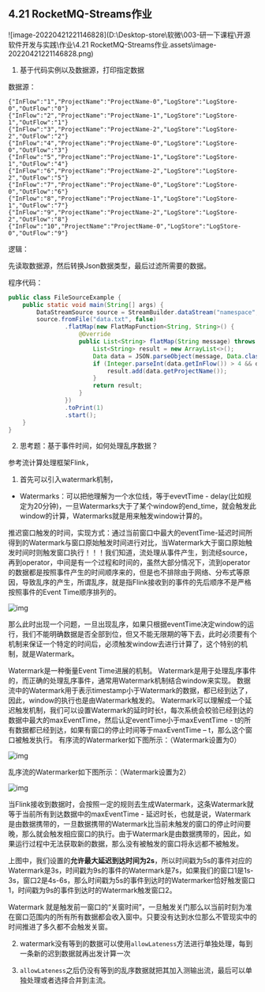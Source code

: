 ## 4.21 RocketMQ-Streams作业



![image-20220421221146828](D:\Desktop-store\软微\003-研一下课程\开源软件开发与实践\作业\4.21 RocketMQ-Streams作业.assets\image-20220421221146828.png)



1. 基于代码实例以及数据源，打印指定数据



数据源：

```
{"InFlow":"1","ProjectName":"ProjectName-0","LogStore":"LogStore-0","OutFlow":"0"}
{"InFlow":"2","ProjectName":"ProjectName-1","LogStore":"LogStore-1","OutFlow":"1"}
{"InFlow":"3","ProjectName":"ProjectName-2","LogStore":"LogStore-2","OutFlow":"2"}
{"InFlow":"4","ProjectName":"ProjectName-0","LogStore":"LogStore-0","OutFlow":"3"}
{"InFlow":"5","ProjectName":"ProjectName-1","LogStore":"LogStore-1","OutFlow":"4"}
{"InFlow":"6","ProjectName":"ProjectName-2","LogStore":"LogStore-2","OutFlow":"5"}
{"InFlow":"7","ProjectName":"ProjectName-0","LogStore":"LogStore-0","OutFlow":"6"}
{"InFlow":"8","ProjectName":"ProjectName-1","LogStore":"LogStore-1","OutFlow":"7"}
{"InFlow":"9","ProjectName":"ProjectName-2","LogStore":"LogStore-2","OutFlow":"8"}
{"InFlow":"10","ProjectName":"ProjectName-0","LogStore":"LogStore-0","OutFlow":"9"}
```





逻辑：

先读取数据源，然后转换Json数据类型，最后过滤所需要的数据。





程序代码：

```java
public class FileSourceExample {
    public static void main(String[] args) {
        DataStreamSource source = StreamBuilder.dataStream("namespace", "pipeline");
        source.fromFile("data.txt", false)
                .flatMap(new FlatMapFunction<String, String>() {
                    @Override
                    public List<String> flatMap(String message) throws Exception {
                        List<String> result = new ArrayList<>();
                        Data data = JSON.parseObject(message, Data.class);
                        if (Integer.parseInt(data.getInFlow()) > 4 && data.getLogStore().equals("LogStore-1")) {
                            result.add(data.getProjectName());
                        }
                        return result;
                    }
                })
                .toPrint(1)
                .start();
    }
}
```









2. 思考题：基于事件时间，如何处理乱序数据？



参考流计算处理框架Flink，

1. 首先可以引入watermark机制，

- Watermarks：可以把他理解为一个水位线，等于evevtTime - delay(比如规定为20分钟)，一旦Watermarks大于了某个window的end_time，就会触发此window的计算，Watermarks就是用来触发window计算的。

推迟窗口触发的时间，实现方式：通过当前窗口中最大的eventTime-延迟时间所得到的Watermark与窗口原始触发时间进行对比，当Watermark大于窗口原始触发时间时则触发窗口执行！！！我们知道，流处理从事件产生，到流经source，再到operator，中间是有一个过程和时间的，虽然大部分情况下，流到operator的数据都是按照事件产生的时间顺序来的，但是也不排除由于网络、分布式等原因，导致乱序的产生，所谓乱序，就是指Flink接收到的事件的先后顺序不是严格按照事件的Event Time顺序排列的。

![img](../../../../../Desktop-store/软微/003-研一下课程/开源软件开发与实践/作业/4.21%20RocketMQ-Streams作业.assets/v2-b511ee7e69cdde71da207431a3494b85_1440w.jpg)



那么此时出现一个问题，一旦出现乱序，如果只根据eventTime决定window的运行，我们不能明确数据是否全部到位，但又不能无限期的等下去，此时必须要有个机制来保证一个特定的时间后，必须触发window去进行计算了，这个特别的机制，就是Watermark。

Watermark是一种衡量Event Time进展的机制。 Watermark是用于处理乱序事件的，而正确的处理乱序事件，通常用Watermark机制结合window来实现。 数据流中的Watermark用于表示timestamp小于Watermark的数据，都已经到达了，因此，window的执行也是由Watermark触发的。 Watermark可以理解成一个延迟触发机制，我们可以设置Watermark的延时时长t，每次系统会校验已经到达的数据中最大的maxEventTime，然后认定eventTime小于maxEventTime - t的所有数据都已经到达，如果有窗口的停止时间等于maxEventTime – t，那么这个窗口被触发执行。 有序流的Watermarker如下图所示：（Watermark设置为0）



![img](../../../../../Desktop-store/软微/003-研一下课程/开源软件开发与实践/作业/4.21%20RocketMQ-Streams作业.assets/v2-6b927004d9230a05bbb71e2b53a2ea73_1440w.jpg)



乱序流的Watermarker如下图所示：（Watermark设置为2）



![img](../../../../../Desktop-store/软微/003-研一下课程/开源软件开发与实践/作业/4.21%20RocketMQ-Streams作业.assets/v2-081d4cd77b29f3bdfaa0d52d29b44df8_1440w.jpg)



当Flink接收到数据时，会按照一定的规则去生成Watermark，这条Watermark就等于当前所有到达数据中的maxEventTime - 延迟时长，也就是说，Watermark是由数据携带的，一旦数据携带的Watermark比当前未触发的窗口的停止时间要晚，那么就会触发相应窗口的执行。由于Watermark是由数据携带的，因此，如果运行过程中无法获取新的数据，那么没有被触发的窗口将永远都不被触发。

上图中，我们设置的**允许最大延迟到达时间为2s**，所以时间戳为5s的事件对应的Watermark是3s，时间戳为9s的事件的Watermark是7s，如果我们的窗口1是1s-3s，窗口2是4s-6s，那么时间戳为5s的事件到达时的Watermarker恰好触发窗口1，时间戳为9s的事件到达时的Watermark触发窗口2。

Watermark 就是触发前一窗口的“关窗时间”，一旦触发关门那么以当前时刻为准在窗口范围内的所有所有数据都会收入窗中。只要没有达到水位那么不管现实中的时间推进了多久都不会触发关窗。





2. watermark没有等到的数据可以使用`allowLateness`方法进行单独处理，每到一条新的迟到数据就再出发计算一次





3. `allowLateness`之后仍没有等到的乱序数据就把其加入测输出流，最后可以单独处理或者选择合并到主流。

